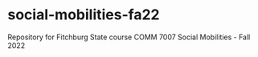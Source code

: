 # social-mobilities-fa22
Repository for Fitchburg State course COMM 7007 Social Mobilities - Fall 2022
